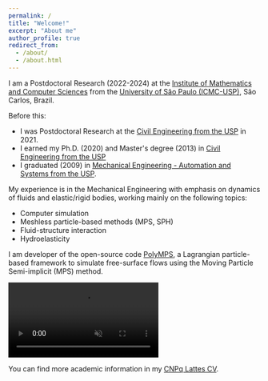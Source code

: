 ```yaml
---
permalink: /
title: "Welcome!"
excerpt: "About me"
author_profile: true
redirect_from: 
  - /about/
  - /about.html
---
```


I am a Postdoctoral Research (2022-2024) at the [Institute of Mathematics and Computer Sciences](https://www.icmc.usp.br/en) from the [University of São Paulo (ICMC-USP)](http://www.saocarlos.usp.br/welcome-to-usp-sao-carlos), São Carlos, Brazil. 

Before this:

* I was Postdoctoral Research at the [Civil Engineering from the USP](http://ppgec.poli.usp.br/en) in 2021.
* I earned my Ph.D. (2020) and Master's degree (2013) in [Civil Engineering from the USP](http://ppgec.poli.usp.br/en) 
* I graduated (2009) in [Mechanical Engineering - Automation and Systems from the USP](http://www.pmr.poli.usp.br). 

My experience is in the Mechanical Engineering with emphasis on dynamics of fluids and elastic/rigid bodies, working mainly on the following topics: 

* Computer simulation
* Meshless particle-based methods (MPS, SPH)
* Fluid-structure interaction
* Hydroelasticity

I am developer of the open-source code [PolyMPS](https://github.com/rubensamarojr/polymps), a Lagrangian particle-based framework to simulate free-surface flows using the Moving Particle Semi-implicit (MPS) method.

<video src="https://user-images.githubusercontent.com/20632175/182661348-2c7ec66c-f9c3-4e97-bbe5-382a4942ca4e.mp4" playsinline autoplay muted loop controls="controls" style="max-width: 700px;">
</video>


You can find more academic information in my [CNPq Lattes CV](http://lattes.cnpq.br/5261068221495559).
